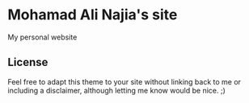 # Mohamad Ali Najia's site

My personal website


## License

Feel free to adapt this theme to your site without linking back to me or including a disclaimer, although letting me know would be nice. ;) 

